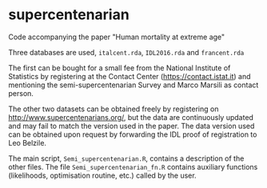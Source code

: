 # supercentenarian
Code accompanying the paper "Human mortality at extreme age"

Three databases are used, `italcent.rda`, `IDL2016.rda` and `francent.rda`

The first can be bought for a small fee from the
National Institute of Statistics by registering at the Contact Center
(https://contact.istat.it) and mentioning the semi-supercentenarian
Survey and Marco Marsili as contact person.


The other two datasets can be obtained freely by registering on http://www.supercentenarians.org/, but the data are continuously updated and may fail to match the version used in the paper. The data version used can be obtained upon request by forwarding the IDL proof of registration to Leo Belzile.

The main script, `Semi_supercentenarian.R`, contains a description of the other files. The file `Semi_supercentenarian_fn.R` contains auxiliary functions (likelihoods, optimisation routine, etc.) called by the user.

